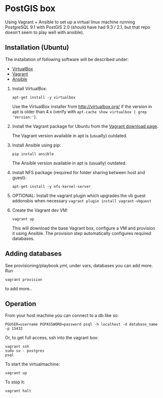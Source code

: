 PostGIS box
===========
Using Vagrant + Ansible to set up a virtual linux machine running
PostgreSQL 9.1 with PostGIS 2.0 (should have had 9.3 / 2.1, but that
repo doesn't seem to play well with ansible).


Installation (Ubuntu)
---------------------
The installation of following software will be described under:

* [VirtualBox](http://virtualbox.org/)
* [Vagrant](http://www.vagrantup.com/)
* [Ansible](http://www.ansibleworks.com/)

1. Install VirtualBox:

    `apt-get install -y virtualbox`

    Use the VirtualBox installer from http://virtualbox.org/ if the version in
    apt is older than 4.x (verify with
    `apt-cache show virtualbox | grep 'Version:'`).

2. Install the Vagrant package for Ubuntu from the
[Vagrant download page](http://www.vagrantup.com/downloads.html).

    The Vagrant version available in apt is (usually) outdated.

3. Install Ansible using pip:

    `pip install ansible`

    The Ansible version available in apt is (usually) outdated.

4. Install NFS package (required for folder sharing between host and guest):

    `apt-get install -y nfs-kernel-server`

5. OPTIONAL: Install the vagrant plugin which upgrades the vb guest addonsbis when necessary
   `vagrant plugin install vagrant-vbguest`

6. Create the Vagrant dev VM:

    `vagrant up`

    This will download the base Vagrant box, configure a VM and provision it
    using Ansible. The provision step automatically configures required
    databases.

Adding databases
----------------
See provisioning/playbook.yml, under vars, databases you can add more. Run

    vagrant provision

to add more..


Operation
---------

From your host machine you can connect to a db like so:

    PGUSER=username PGPASSWORD=password psql -h localhost -d database_name -p 15432

Or, to get full access, ssh into the vagrant box:

    vagrant ssh
    sudo su - postgres
    psql

To start the virtualmachine:

    vagrant up

To stop it:

    vagrant halt
